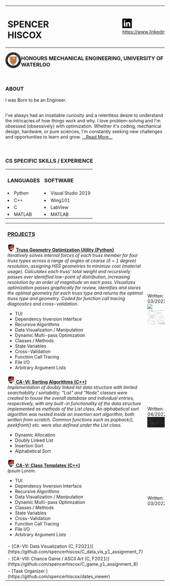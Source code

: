 <table>
 <tr>
  <td><h1>SPENCER HISCOX&nbsp&nbsp&nbsp&nbsp&nbsp&nbsp&nbsp&nbsp&nbsp&nbsp&nbsp&nbsp&nbsp&nbsp&nbsp&nbsp&nbsp&nbsp&nbsp&nbsp&nbsp&nbsp&nbsp&nbsp&nbsp&nbsp&nbsp&nbsp&nbsp&nbsp&nbsp&nbsp</h1></td>
  <td><a href="https://www.linkedin.com/in/spencerhiscox/"><img src="linkedIn_logo3.jpg" style="float" height="30" width="30">https://www.linkedin.com/in/spencerhiscox</a></td>
 </tr>
</table>
 

<!--![crest](University_of_Waterloo_seal.svg.png){width=150 height=150}-->
<a href="https://uwaterloo.ca/engineering/"><img style="float" src="University_of_Waterloo_seal.svg.png" height="50" width="50" align="left"></a><h3>HONOURS MECHANICAL ENGINEERING, UNIVERSITY OF WATERLOO</h3><br />

<h3>ABOUT</h3>
I was Born to be an Engineer.<br /><br />

I've always had an insatiable curiosity and a relentless desire to understand the intricacies of how things work and why. I love problem-solving and I'm obsessed (obsessively) with optimization. Whether it's coding, mechanical design, hardware, or pure sciences, I'm constantly seeking new challenges and opportunities to learn and grow. <a href="https://www.linkedin.com/in/spencerhiscox/#about" target="_blank">...Read More...</a>
<br /><br /><br />

<h3>CS SPECIFIC SKILLS / EXPERIENCE</h3>

<table>
 <ul>
 <tr>
  <td><h3>LANGUAGES</h3></td>
  <td><h3>SOFTWARE</h3></td></tr>
 <tr>
  <td><li>Python</li></td>
  <td><li>Visual Studio 2019</li></td></tr>
 <tr>
  <td><li>C++</li></td>
  <td><li>Wing101</li></td></tr>
 <tr>
  <td><li>C</li></td>
  <td><li>LabView</li></td></tr>
 <tr>
  <td><li>MATLAB</li></td>
  <td><li>MATLAB</li></td></tr>
 </ul>
</table>

<table>
 <tr>
  <td><a href="https://github.com/spencerhiscox?tab=repositories"><h3>PROJECTS</h3></a></td>
 </tr>
 <tr>
  <td>
<a href="https://carleton.ca/engineering-design/"><img src="CarletonUniversity_logo.png" height="23" width="23"></a><a href="https://github.com/spencerhiscox/TRUSS-ty-CALC/blob/master/TRUSS-ty-CALC_v1.3.4.py">  <b>Truss Geometry Optimization Utility (Python)</b></a><br />
    <i>Iteratively solves internal forces of each truss member for four truss types across a range of angles at coarse (δ = 1 degree) resolution, assigning HSS geometries to minimize cost (material usage). Calculates each truss' total weight and recursively passes over identified low-point of distribution, increasing resolution by an order of magnitude on each pass. Visualizes optimization passes graphically for review, identifies and stores the optimal geometry for each truss type and returns the optimal truss type and geometry. Coded for function call tracing diagnostics and cross-validation.</i> 
    <ul>
    <li>TUI</li>
    <li>Dependency Inversion Interface</li>
    <li>Recursive Algorithms</li>
    <li>Data Visualization / Manipulation</li>
    <li>Dynamic Multi-pass Optimization</li>
    <li>Classes / Methods</li>
    <li>State Variables</li>
    <li>Cross-Validation</li>
    <li>Function Call Tracing</li>
    <li>File I/O</li>
    <li>Arbitrary Argument Lists</li>
    </ul>
  </td>
  <td>
   Written: 03/2023
   <a href="https://github.com/spencerhiscox/TRUSS-ty-CALC/blob/master/TRUSS-ty-CALC_v1.3.4.py"><img src="SSA_deflection_ACT2.png"></a>
   <a href="https://github.com/spencerhiscox/TRUSS-ty-CALC/blob/master/TRUSS-ty-CALC_v1.3.4.py"><img src="WarrenØ_Amalgam.png"></a>
  </td>
 </tr>
 <tr>
  <td>
   <a href="https://carleton.ca/engineering-design/"><img src="CarletonUniversity_logo.png" height="23" width="23"></a><a href="https://github.com/spencerhiscox/LinkedList-InsertionSort-BIT2400/blob/master/List.cpp">  <b>CA-VI: Sorting Algorithms (C++)</b></a><br />
    <i>Implementation of doubly linked list data structure with limited searchability / sortability. "List" and "Node" classes were created to house the overall database and individual entries, respectively, with any built-in functionality of the data structure implemented as methods of the List class. An alphabetical sort algorithm was nested inside an insertion sort algorithm, both written from scratch. Common functions such as popback(), peekfront() etc. were also defined under the List class.</i> 
    <ul>
    <li>Dynamic Allocation</li>
    <li>Doubly Linked List</li>
    <li>Insertion Sort</li>
    <li>Alphabetical Sort</li>
    </ul>
  </td>
  <td>
   Written: 04/2022
   <a href="https://github.com/spencerhiscox/LinkedList-InsertionSort-BIT2400/blob/master/List.cpp"><img src="A6B24_InsSrt.png"></a>
  </td>
 </tr>
 <tr>
  <td>
   <a href="https://carleton.ca/engineering-design/"><img src="CarletonUniversity_logo.png" height="23" width="23"></a><a href="https://github.com/spencerhiscox/ClassTemplates-BIT2400/blob/master/Set.h">  <b>CA-V: Class Templates (C++)</b></a><br />
    <i>Ipsum Lorem.</i> 
    <ul>
    <li>TUI</li>
    <li>Dependency Inversion Interface</li>
    <li>Recursive Algorithms</li>
    <li>Data Visualization / Manipulation</li>
    <li>Dynamic Multi-pass Optimization</li>
    <li>Classes / Methods</li>
    <li>State Variables</li>
    <li>Cross-Validation</li>
    <li>Function Call Tracing</li>
    <li>File I/O</li>
    <li>Arbitrary Argument Lists</li>
    </ul>
  </td>
  <td>
   Written: 03/2022
  </td>
 </tr>
 <tr>
  <td>
- [CA-VII: Data Visualization (C, F2021)](https://github.com/spencerhiscox/C_data_vis_y1_assignment_7)
  </td>
  <td>
   
  </td>
 </tr>
 <tr>
  <td>
- [CA-VIII: Chance Game / ASCII Art (C, F2021)](https://github.com/spencerhiscox/C_game_y1_assignment_8)
  </td>
  <td>
   
  </td>
 </tr>
 <tr>
  <td>
- [Task Organizer <Python, current WIP>](https://github.com/spencerhiscox/dates_viewer)
  </td>
  <td>
  
  </td>
 </tr>
 </table>

<!--
**InochiFumetsu/InochiFumetsu** is a ✨ _special_ ✨ repository because its `README.md` (this file) appears on your GitHub profile.

Here are some ideas to get you started:

- 🔭 I’m currently working on ...
- 🌱 I’m currently learning ...
- 👯 I’m looking to collaborate on ...
- 🤔 I’m looking for help with ...
- 💬 Ask me about ...
- 📫 How to reach me: ...
- 😄 Pronouns: ...
- ⚡ Fun fact: ...
-->
